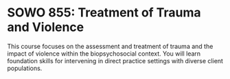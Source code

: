 # SOWO 855: Treatment of Trauma and Violence

This course focuses on the assessment and treatment of trauma and the impact of violence within the biopsychosocial context. You will learn foundation skills for intervening in direct practice settings with diverse client populations.
